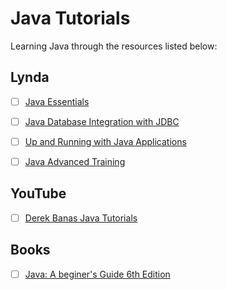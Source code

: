 # Java Tutorials
Learning Java through the resources listed below: 


## Lynda
- [ ] [Java Essentials](http://www.lynda.com/Java-tutorials/Java-Essential-Training/377484-2.html)

- [ ] [Java Database Integration with JDBC](http://www.lynda.com/Java-tutorials/Java-Database-Integration-JDBC/110284-2.html)

- [ ] [Up and Running with Java Applications](http://www.lynda.com/Android-tutorials/Up-Running-Java-Applications/94344-2.html)

- [ ] [Java Advanced Training](http://www.lynda.com/Java-tutorials/Java-Advanced-Training/107061-2.html)

## YouTube

- [ ] [Derek Banas Java Tutorials](https://www.youtube.com/playlist?list=PLE7E8B7F4856C9B19)

## Books

- [ ] [Java: A beginer's Guide 6th Edition](http://www.amazon.com/Java-Beginners-Guide-Herbert-Schildt/dp/0071809252/ref=sr_1_1?ie=UTF8&qid=1451917604&sr=8-1&keywords=java+a+beginners+guide)
